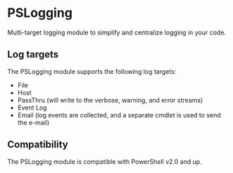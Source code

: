 # PSLogging
Multi-target logging module to simplify and centralize logging in your code.

## Log targets
The PSLogging module supports the following log targets:

- File
- Host
- PassThru (will write to the verbose, warning, and error streams)
- Event Log
- Email (log events are collected, and a separate cmdlet is used to send the e-mail)

## Compatibility
The PSLogging module is compatible with PowerShell v2.0 and up.
